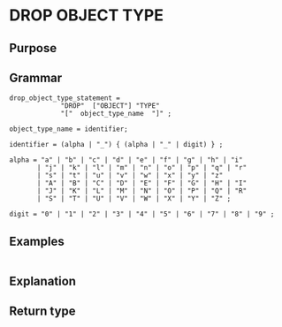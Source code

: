 # DROP OBJECT TYPE

## Purpose

## Grammar

```
drop_object_type_statement =
             "DROP"  ["OBJECT"] "TYPE"
             "["  object_type_name  "]" ;

object_type_name = identifier;  

identifier = (alpha | "_") { (alpha | "_" | digit) } ;

alpha = "a" | "b" | "c" | "d" | "e" | "f" | "g" | "h" | "i"
       | "j" | "k" | "l" | "m" | "n" | "o" | "p" | "q" | "r"
       | "s" | "t" | "u" | "v" | "w" | "x" | "y" | "z" 
       | "A" | "B" | "C" | "D" | "E" | "F" | "G" | "H" | "I"
       | "J" | "K" | "L" | "M" | "N" | "O" | "P" | "Q" | "R"
       | "S" | "T" | "U" | "V" | "W" | "X" | "Y" | "Z" ;

digit = "0" | "1" | "2" | "3" | "4" | "5" | "6" | "7" | "8" | "9" ;

```

## Examples

```
```

## Explanation



## Return type



